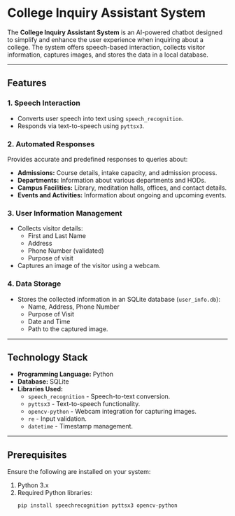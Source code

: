 # College Inquiry Assistant System

The **College Inquiry Assistant System** is an AI-powered chatbot designed to simplify and enhance the user experience when inquiring about a college. The system offers speech-based interaction, collects visitor information, captures images, and stores the data in a local database.

---

## Features

### 1. Speech Interaction
- Converts user speech into text using `speech_recognition`.
- Responds via text-to-speech using `pyttsx3`.

### 2. Automated Responses
Provides accurate and predefined responses to queries about:
- **Admissions:** Course details, intake capacity, and admission process.
- **Departments:** Information about various departments and HODs.
- **Campus Facilities:** Library, meditation halls, offices, and contact details.
- **Events and Activities:** Information about ongoing and upcoming events.

### 3. User Information Management
- Collects visitor details:
  - First and Last Name
  - Address
  - Phone Number (validated)
  - Purpose of visit
- Captures an image of the visitor using a webcam.

### 4. Data Storage
- Stores the collected information in an SQLite database (`user_info.db`):
  - Name, Address, Phone Number
  - Purpose of Visit
  - Date and Time
  - Path to the captured image.

---

## Technology Stack

- **Programming Language:** Python
- **Database:** SQLite
- **Libraries Used:**
  - `speech_recognition` - Speech-to-text conversion.
  - `pyttsx3` - Text-to-speech functionality.
  - `opencv-python` - Webcam integration for capturing images.
  - `re` - Input validation.
  - `datetime` - Timestamp management.

---

## Prerequisites

Ensure the following are installed on your system:

1. Python 3.x
2. Required Python libraries:
   ```bash
   pip install speechrecognition pyttsx3 opencv-python
